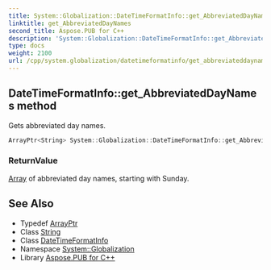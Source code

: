 ```yaml
---
title: System::Globalization::DateTimeFormatInfo::get_AbbreviatedDayNames method
linktitle: get_AbbreviatedDayNames
second_title: Aspose.PUB for C++
description: 'System::Globalization::DateTimeFormatInfo::get_AbbreviatedDayNames method. Gets abbreviated day names in C++.'
type: docs
weight: 2100
url: /cpp/system.globalization/datetimeformatinfo/get_abbreviateddaynames/
---
```

## DateTimeFormatInfo::get_AbbreviatedDayNames method


Gets abbreviated day names.

```cpp
ArrayPtr<String> System::Globalization::DateTimeFormatInfo::get_AbbreviatedDayNames() const
```


### ReturnValue

[Array](../../../system/array/) of abbreviated day names, starting with Sunday.

## See Also

* Typedef [ArrayPtr](../../../system/arrayptr/)
* Class [String](../../../system/string/)
* Class [DateTimeFormatInfo](../)
* Namespace [System::Globalization](../../)
* Library [Aspose.PUB for C++](../../../)
